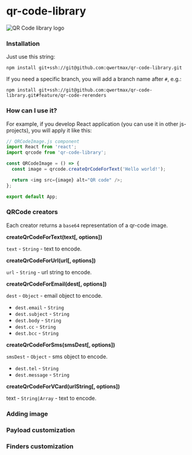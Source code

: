 # qr-code-library

![QR Code library logo](https://i.ibb.co/4sgYMLw/cbimage.png)

### Installation

Just use this string:

```
npm install git+ssh://git@github.com:qwertmax/qr-code-library.git
```

If you need a specific branch, you will add a branch name after `#`, e.g.:

```
npm install git+ssh://git@github.com:qwertmax/qr-code-library.git#feature/qr-code-rerenders
```

### How can I use it?

For example, if you develop React application (you can use it in other js-projects), you will apply it like this:

```js
// QRCodeImage.js component
import React from 'react';
import qrcode from 'qr-code-library';

const QRCodeImage = () => {
  const image = qrcode.createQrCodeForText('Hello world!');

  return <img src={image} alt="QR code" />;
};

export default App;
```

### QRCode creators

Each creator returns a `base64` representation of a qr-code image.

**createQrCodeForText(text[, options])**

`text` - `String` - text to encode.

**createQrCodeForUrl(url[, options])**

`url` - `String` - url string to encode.

**createQrCodeForEmail(dest[, options])**

`dest` - `Object` - email object to encode.

- `dest.email` - `String`
- `dest.subject` - `String`
- `dest.body` - `String`
- `dest.cc` - `String`
- `dest.bcc` - `String`

**createQrCodeForSms(smsDest[, options])**

`smsDest` - `Object` - sms object to encode.

- `dest.tel` - `String`
- `dest.message` - `String`

**createQrCodeForVCard(urlString[, options])**

text - `String|Array` - text to encode.

### Adding image

### Payload customization

### Finders customization
